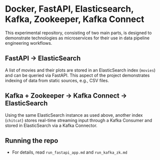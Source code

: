 # Docker, FastAPI, Elasticsearch, Kafka, Zookeeper, Kafka Connect

This experimental repository, consisting of two main parts, is designed to demonstrate technologies as microservices for their use in data pipeline engineering workflows.

## FastAPI -> ElasticSearch
A list of movies and their plots are stored in an ElasticSearch index (`movies`) and can be queried via FastAPI. This aspect of the project demonstrates indexing of data from static sources, e.g., CSV files.

## Kafka + Zookeeper -> Kafka Connect -> ElasticSearch
Using the same ElasticSearch instance as used above, another index (`chitcat`) stores real-time streaming input through a Kafka Consumer and stored in ElasticSearch via a Kafka Connector.

## Running the repo
* For details, read `run_fastapi_app.md` and `run_kafka_zk.md`
